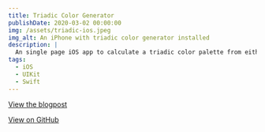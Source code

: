 ```yaml
---
title: Triadic Color Generator
publishDate: 2020-03-02 00:00:00
img: /assets/triadic-ios.jpeg
img_alt: An iPhone with triadic color generator installed
description: |
  An single page iOS app to calculate a triadic color palette from either an rgb slider input or a hex value.
tags:
  - iOS
  - UIKit
  - Swift
---
```

[View the blogpost](../blog/2021/10/19/project-milestone-4.html)

[View on GitHub](https://github.com/kaischuygon/mobile-app-dev/tree/master/triadic)